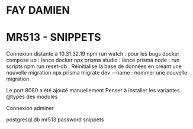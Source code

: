 # FAY DAMIEN
# MR513 - SNIPPETS

Connexion distante à 10.31.32.19
npm run watch : pour les bugs
docker compose up : lance docker
npx prisma studio : lance prisma
node : run scripts
npm run reset-db : Réinitialise la base de données en créant une nouvelle migration
npx prisma migrate dev --name : nommer une nouvelle migration

Le port 8080 a été ajouté manuellement
Penser à installer les variantes @types des modules

Connexion adminer

postgresql
db
mr513
password
snippets
